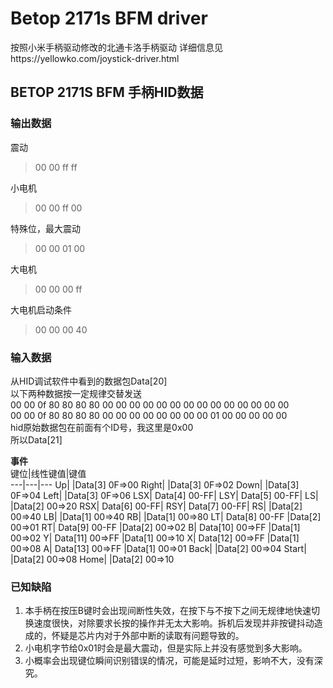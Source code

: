 # Betop 2171s BFM driver
按照小米手柄驱动修改的北通卡洛手柄驱动
详细信息见https://yellowko.com/joystick-driver.html

## BETOP 2171S BFM 手柄HID数据

### 输出数据

震动
> 00 00 ff ff       

小电机      
> 00 00 ff 00

特殊位，最大震动    
> 00 00 01 00       

大电机      
> 00 00 00 ff   

大电机启动条件
> 00 00 00 40

### 输入数据
从HID调试软件中看到的数据包Data[20]     
以下两种数据按一定规律交替发送      
00 00 0f 80 80 80 80 00 00 00 00 00 00 00 00 00 00 00 00 00 00      
00 00 0f 80 80 80 80 00 00 00 00 00 00 00 00 01 00 00 00 00 00      
hid原始数据包在前面有个ID号，我这里是0x00       
所以Data[21]        

**事件**   
键位|线性键值|键值     
---|---|---
Up|				        |Data[3] 0F=>00
Right|				    |Data[3] 0F=>02
Down|				    |Data[3] 0F=>04
Left|				    |Data[3] 0F=>06
LSX|	Data[4] 00-FF|
LSY|	Data[5] 00-FF|
LS|				        |Data[2] 00=>20
RSX|	Data[6] 00-FF|
RSY|	Data[7] 00-FF|
RS|				        |Data[2] 00=>40
LB|				        |Data[1] 00=>40
RB|				        |Data[1] 00=>80
LT|	    Data[8] 00-FF	|Data[2] 00=>01
RT|	    Data[9] 00-FF	|Data[2] 00=>02
B|	    Data[10] 00=>FF	|Data[1] 00=>02
Y|	    Data[11] 00=>FF	|Data[1] 00=>10
X|	    Data[12] 00=>FF	|Data[1] 00=>08
A|	    Data[13] 00=>FF	|Data[1] 00=>01
Back|				    |Data[2] 00=>04
Start|				    |Data[2] 00=>08
Home|				    |Data[2] 00=>10

### 已知缺陷
1. 本手柄在按压B键时会出现间断性失效，在按下与不按下之间无规律地快速切换速度很快，对除要求长按的操作并无太大影响。拆机后发现并非按键抖动造成的，怀疑是芯片内对于外部中断的读取有问题导致的。        
2. 小电机字节给0x01时会是最大震动，但是实际上并没有感觉到多大影响。     
2. 小概率会出现键位瞬间识别错误的情况，可能是延时过短，影响不大，没有深究。





